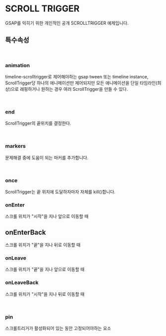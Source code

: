 # SCROLL TRIGGER

GSAP를 익히기 위한 개인적인 공개 SCROLLTRIGGER 예제입니다.

## 특수속성

<br>

### animation

timeline-scrolltrigger로 제어해야하는 gsap tween 또는 timeline instance,
ScrollTrigger당 하나의 애니메이션만 제어되지만 모든 애니메이션을 단일 타임라인(최상)으로 래핑하거나 원하는 경우 여러 ScrollTrigger을 만들 수 있다.

<br>

### end

ScrollTrigger의 끝위치를 결정한다.

<br>

### markers

문제해결 중에 도움이 되는 마커를 추가합니다.

<br>

### once

ScrollTrigger는 끝 위치에 도달하자마자 자체를 kill()합니다.

### onEnter

스크롤 위치가 "시작"을 지나 앞으로 이동할 때

## onEnterBack

스크롤 위치가 "끝"을 지나 뒤로 이동할 때

### onLeave

스크롤 위치가 "끝"을 지나 앞으로 이동할 때

### onLeaveBack

스크롤 위치가 "시작"을 지나 뒤로 이동할 때

<br>

### pin

스크롤트리거가 활성화되어 있는 동안 고정되어야하는 요소
